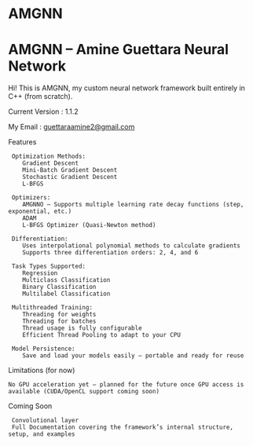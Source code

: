 # AMGNN
# AMGNN – Amine Guettara Neural Network
Hi! This is AMGNN, my custom neural network framework built entirely in C++ (from scratch).

Current Version : 1.1.2

My Email : guettaraamine2@gmail.com

Features

     Optimization Methods:
        Gradient Descent
        Mini-Batch Gradient Descent
        Stochastic Gradient Descent
        L-BFGS
        
     Optimizers:
        AMGNNO – Supports multiple learning rate decay functions (step, exponential, etc.)
        ADAM
        L-BFGS Optimizer (Quasi-Newton method)
        
     Differentiation:
        Uses interpolational polynomial methods to calculate gradients
        Supports three differentiation orders: 2, 4, and 6
        
     Task Types Supported:
        Regression
        Multiclass Classification
        Binary Classification
        Multilabel Classification
        
     Multithreaded Training:
        Threading for weights
        Threading for batches
        Thread usage is fully configurable
        Efficient Thread Pooling to adapt to your CPU
        
     Model Persistence:
        Save and load your models easily — portable and ready for reuse
        
 Limitations (for now)
 
    No GPU acceleration yet — planned for the future once GPU access is available (CUDA/OpenCL support coming soon)
    
 Coming Soon
 
     Convolutional layer
     Full Documentation covering the framework’s internal structure, setup, and examples


